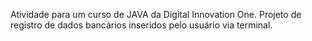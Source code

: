 Atividade para um curso de JAVA da Digital Innovation One. Projeto de registro de dados bancários inseridos pelo usuário via terminal.
